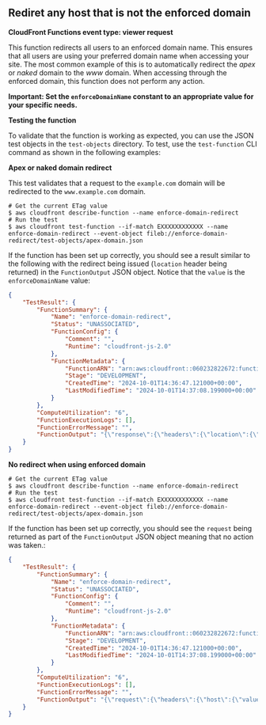 ## Rediret any host that is not the enforced domain

**CloudFront Functions event type: viewer request**

This function redirects all users to an enforced domain name. This ensures that all users are using your preferred domain name when accessing your site. The most common example of this is to automatically redirect the *apex* or *naked* domain to the *www* domain. When accessing through the enforced domain, this function does not perform any action.

**Important: Set the `enforceDomainName` constant to an appropriate value for your specific needs.**

**Testing the function**

To validate that the function is working as expected, you can use the JSON test objects in the `test-objects` directory. To test, use the `test-function` CLI command as shown in the following examples:

**Apex or naked domain redirect**

This test validates that a request to the `example.com` domain will be redirected to the `www.example.com` domain.

```shell
# Get the current ETag value
$ aws cloudfront describe-function --name enforce-domain-redirect
# Run the test
$ aws cloudfront test-function --if-match EXXXXXXXXXXXX --name enforce-domain-redirect --event-object fileb://enforce-domain-redirect/test-objects/apex-domain.json
```

If the function has been set up correctly, you should see a result similar to the following with the redirect being issued (`location` header being returned) in the `FunctionOutput` JSON object. Notice that the `value` is the `enforceDomainName` value:

```json
{
    "TestResult": {
        "FunctionSummary": {
            "Name": "enforce-domain-redirect",
            "Status": "UNASSOCIATED",
            "FunctionConfig": {
                "Comment": "",
                "Runtime": "cloudfront-js-2.0"
            },
            "FunctionMetadata": {
                "FunctionARN": "arn:aws:cloudfront::060232822672:function/enforce-domain-redirect",
                "Stage": "DEVELOPMENT",
                "CreatedTime": "2024-10-01T14:36:47.121000+00:00",
                "LastModifiedTime": "2024-10-01T14:37:08.199000+00:00"
            }
        },
        "ComputeUtilization": "6",
        "FunctionExecutionLogs": [],
        "FunctionErrorMessage": "",
        "FunctionOutput": "{\"response\":{\"headers\":{\"location\":{\"value\":\"https://www.example.com\"}},\"statusDescription\":\"Moved Permanently\",\"cookies\":{},\"statusCode\":301}}"
    }
}
```

**No redirect when using enforced domain**

```shell
# Get the current ETag value
$ aws cloudfront describe-function --name enforce-domain-redirect
# Run the test
$ aws cloudfront test-function --if-match EXXXXXXXXXXXX --name enforce-domain-redirect --event-object fileb://enforce-domain-redirect/test-objects/apex-domain.json
```

If the function has been set up correctly, you should see the `request` being returned as part of the `FunctionOutput` JSON object meaning that no action was taken.:

```json
{
    "TestResult": {
        "FunctionSummary": {
            "Name": "enforce-domain-redirect",
            "Status": "UNASSOCIATED",
            "FunctionConfig": {
                "Comment": "",
                "Runtime": "cloudfront-js-2.0"
            },
            "FunctionMetadata": {
                "FunctionARN": "arn:aws:cloudfront::060232822672:function/enforce-domain-redirect",
                "Stage": "DEVELOPMENT",
                "CreatedTime": "2024-10-01T14:36:47.121000+00:00",
                "LastModifiedTime": "2024-10-01T14:37:08.199000+00:00"
            }
        },
        "ComputeUtilization": "6",
        "FunctionExecutionLogs": [],
        "FunctionErrorMessage": "",
        "FunctionOutput": "{\"request\":{\"headers\":{\"host\":{\"value\":\"www.example.com\"},\"accept\":{\"value\":\"text/html\"}},\"method\":\"GET\",\"querystring\":{},\"uri\":\"/index.html\",\"cookies\":{}}}"
    }
}
```
